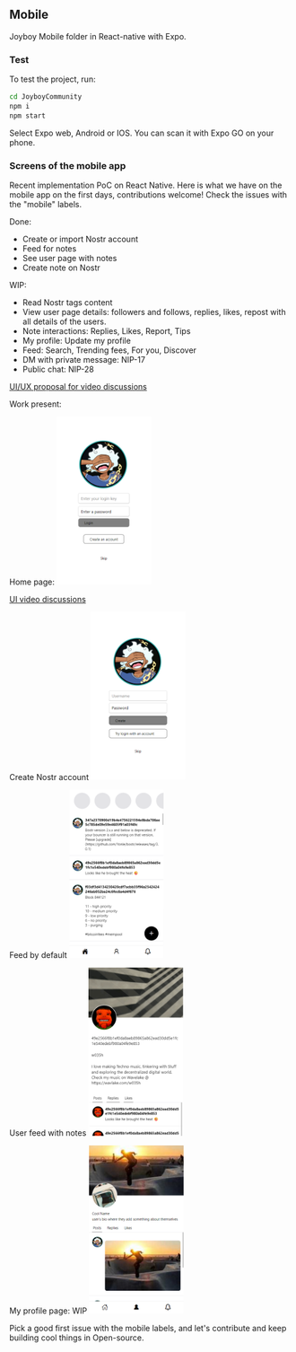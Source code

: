 ## Mobile

Joyboy Mobile folder in React-native with Expo.

### Test

To test the project, run:

```bash
cd JoyboyCommunity
npm i
npm start
```

Select Expo web, Android or IOS. You can scan it with Expo GO on your phone.

### Screens of the mobile app
Recent implementation PoC on React Native.
Here is what we have on the mobile app on the first days, contributions welcome! 
Check the issues with the "mobile" labels.

Done:
- Create or import Nostr account
- Feed for notes
- See user page with notes 
- Create note on Nostr 

WIP:
- Read Nostr tags content
- View user page details: followers and follows, replies, likes, repost with all details of the users.
- Note interactions: Replies, Likes, Report, Tips
- My profile: Update my profile
- Feed: Search, Trending fees, For you, Discover
- DM with private message: NIP-17
- Public chat: NIP-28
 
[UI/UX proposal for video discussions](https://github.com/keep-starknet-strange/joyboy/discussions/48#discussion-6683225)

Work present: 

Home page: 
  <img src="../resources/screens/onboard.png" alt="onboard" height="300"/>

[UI video discussions](https://t.me/JoyboyStarknet/206/397)

Create Nostr account
<img src="../resources/screens/create-account.png" alt="create-account" height="300"/>

Feed by default
<img src="../resources/screens/feed-default.png" alt="feed-default" height="300"/>

User feed with notes
<img src="../resources/screens/user-profile-details.png" alt="feed-default" height="300"/>

My profile page: WIP
<img src="../resources/screens/my-profile.png" alt="my-profile" height="300"/>

Pick a good first issue with the mobile labels, and let's contribute and keep building cool things in Open-source.